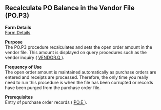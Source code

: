 ##  Recalculate PO Balance in the Vendor File (PO.P3)

<PageHeader />

**Form Details**  
[ Form Details ](PO-P3-1/README.md)   

**Purpose**  
The PO.P3 procedure recalculates and sets the open order amount in the vendor file. This amount is displayed on query procedures such as the vendor inquiry ( [ VENDOR.Q ](../../../../rover/AP-OVERVIEW/AP-REPORT/VENDOR-Q/README.md) ). 

**Frequency of Use**  
The open order amount is maintained automatically as purchase orders are
entered and receipts are processed. Therefore, the only time you really need
to run this procedure is when the file has been corrupted or records have been
purged from the purchase order file.

**Prerequisites**  
Entry of purchase order records ( [ PO.E ](../../PUR-ENTRY/PO-E/README.md) ). 

<badge text= "Version 8.10.57" vertical="middle" />

<PageFooter />